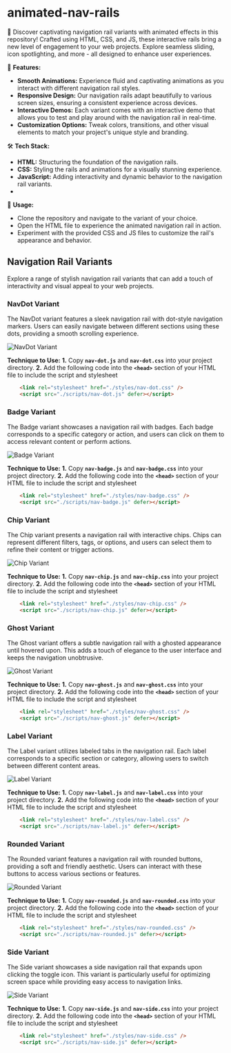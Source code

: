 # animated-nav-rails

🌟 Discover captivating navigation rail variants with animated effects in this repository! Crafted using HTML, CSS, and JS, these interactive rails bring a new level of engagement to your web projects. Explore seamless sliding, icon spotlighting, and more - all designed to enhance user experiences.

🎉 **Features:**

* **Smooth Animations:** Experience fluid and captivating animations as you interact with different navigation rail styles.
* **Responsive Design:** Our navigation rails adapt beautifully to various screen sizes, ensuring a consistent experience across devices.
* **Interactive Demos:** Each variant comes with an interactive demo that allows you to test and play around with the navigation rail in real-time.
* **Customization Options:** Tweak colors, transitions, and other visual elements to match your project's unique style and branding.

🛠️ **Tech Stack:**

* **HTML:** Structuring the foundation of the navigation rails.
* **CSS:** Styling the rails and animations for a visually stunning experience.
* **JavaScript:** Adding interactivity and dynamic behavior to the navigation rail variants.
*

🔗 **Usage:**

* Clone the repository and navigate to the variant of your choice.
* Open the HTML file to experience the animated navigation rail in action.
* Experiment with the provided CSS and JS files to customize the rail's appearance and behavior.

## Navigation Rail Variants

Explore a range of stylish navigation rail variants that can add a touch of interactivity and visual appeal to your web projects.

### NavDot Variant

The NavDot variant features a sleek navigation rail with dot-style navigation markers. Users can easily navigate between different sections using these dots, providing a smooth scrolling experience.

![NavDot Variant](images/navdot.gif)

****Technique to Use:****
**1.** Copy **`nav-dot.js`** and **`nav-dot.css`** into your project directory.
**2.** Add the following code into the **`<head>`** section of your HTML file to include the script and stylesheet

```html
    <link rel="stylesheet" href="./styles/nav-dot.css" />
    <script src="./scripts/nav-dot.js" defer></script>
```

### Badge Variant

The Badge variant showcases a navigation rail with badges. Each badge corresponds to a specific category or action, and users can click on them to access relevant content or perform actions.

![Badge Variant](images/badge.gif)

****Technique to Use:****
**1.** Copy **`nav-badge.js`** and **`nav-badge.css`** into your project directory.
**2.** Add the following code into the **`<head>`** section of your HTML file to include the script and stylesheet

```html
    <link rel="stylesheet" href="./styles/nav-badge.css" />
    <script src="./scripts/nav-badge.js" defer></script>
```

### Chip Variant

The Chip variant presents a navigation rail with interactive chips. Chips can represent different filters, tags, or options, and users can select them to refine their content or trigger actions.

![Chip Variant](images/chip.gif)

****Technique to Use:****
**1.** Copy **`nav-chip.js`** and **`nav-chip.css`** into your project directory.
**2.** Add the following code into the **`<head>`** section of your HTML file to include the script and stylesheet

```html
    <link rel="stylesheet" href="./styles/nav-chip.css" />
    <script src="./scripts/nav-chip.js" defer></script>
```

### Ghost Variant

The Ghost variant offers a subtle navigation rail with a ghosted appearance until hovered upon. This adds a touch of elegance to the user interface and keeps the navigation unobtrusive.

![Ghost Variant](images/ghost.gif)

****Technique to Use:****
**1.** Copy **`nav-ghost.js`** and **`nav-ghost.css`** into your project directory.
**2.** Add the following code into the **`<head>`** section of your HTML file to include the script and stylesheet

```html
    <link rel="stylesheet" href="./styles/nav-ghost.css" />
    <script src="./scripts/nav-ghost.js" defer></script>
```

### Label Variant

The Label variant utilizes labeled tabs in the navigation rail. Each label corresponds to a specific section or category, allowing users to switch between different content areas.

![Label Variant](images/label.gif)

****Technique to Use:****
**1.** Copy **`nav-label.js`** and **`nav-label.css`** into your project directory.
**2.** Add the following code into the **`<head>`** section of your HTML file to include the script and stylesheet

```html
    <link rel="stylesheet" href="./styles/nav-label.css" />
    <script src="./scripts/nav-label.js" defer></script>
```

### Rounded Variant

The Rounded variant features a navigation rail with rounded buttons, providing a soft and friendly aesthetic. Users can interact with these buttons to access various sections or features.

![Rounded Variant](images/rounded.gif)

****Technique to Use:****
**1.** Copy **`nav-rounded.js`** and **`nav-rounded.css`** into your project directory.
**2.** Add the following code into the **`<head>`** section of your HTML file to include the script and stylesheet

```html
    <link rel="stylesheet" href="./styles/nav-rounded.css" />
    <script src="./scripts/nav-rounded.js" defer></script>
```

### Side Variant

The Side variant showcases a side navigation rail that expands upon clicking the toggle icon. This variant is particularly useful for optimizing screen space while providing easy access to navigation links.

![Side Variant](images/side.gif)

****Technique to Use:****
**1.** Copy **`nav-side.js`** and **`nav-side.css`** into your project directory.
**2.** Add the following code into the **`<head>`** section of your HTML file to include the script and stylesheet

```html
    <link rel="stylesheet" href="./styles/nav-side.css" />
    <script src="./scripts/nav-side.js" defer></script>
```